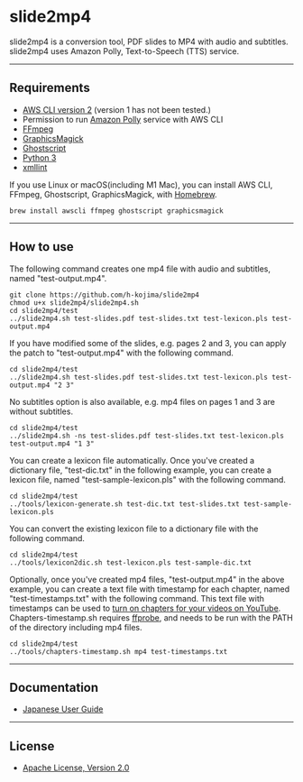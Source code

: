 # slide2mp4

slide2mp4 is a conversion tool, PDF slides to MP4 with audio and subtitles.   
slide2mp4 uses Amazon Polly, Text-to-Speech (TTS) service.

----
## Requirements

 - [AWS CLI version 2](https://docs.aws.amazon.com/cli/latest/userguide/install-cliv2.html) (version 1 has not been tested.)
 - Permission to run [Amazon Polly](https://docs.aws.amazon.com/polly/latest/dg/what-is.html) service with AWS CLI
 - [FFmpeg](https://www.ffmpeg.org/)
 - [GraphicsMagick](http://www.graphicsmagick.org/index.html)
 - [Ghostscript](https://www.ghostscript.com/)
 - [Python 3](https://www.python.org/)
 - [xmllint](http://xmlsoft.org/xmllint.html)

If you use Linux or macOS(including M1 Mac), you can install AWS CLI, FFmpeg, Ghostscript, GraphicsMagick, with [Homebrew](https://brew.sh/).

```
brew install awscli ffmpeg ghostscript graphicsmagick
```

----
## How to use

The following command creates one mp4 file with audio and subtitles, named "test-output.mp4".

```
git clone https://github.com/h-kojima/slide2mp4
chmod u+x slide2mp4/slide2mp4.sh
cd slide2mp4/test
../slide2mp4.sh test-slides.pdf test-slides.txt test-lexicon.pls test-output.mp4
```

If you have modified some of the slides, e.g. pages 2 and 3, you can apply the patch to "test-output.mp4" with the following command.

```
cd slide2mp4/test
../slide2mp4.sh test-slides.pdf test-slides.txt test-lexicon.pls test-output.mp4 "2 3"
```

No subtitles option is also available, e.g. mp4 files on pages 1 and 3 are without subtitles.
```
cd slide2mp4/test
../slide2mp4.sh -ns test-slides.pdf test-slides.txt test-lexicon.pls test-output.mp4 "1 3"
```

You can create a lexicon file automatically. Once you've created a dictionary file, "test-dic.txt" in the following example, you can create a lexicon file, named "test-sample-lexicon.pls" with the following command.
```
cd slide2mp4/test
../tools/lexicon-generate.sh test-dic.txt test-slides.txt test-sample-lexicon.pls
```

You can convert the existing lexicon file to a dictionary file with the following command.
```
cd slide2mp4/test
../tools/lexicon2dic.sh test-lexicon.pls test-sample-dic.txt
```

Optionally, once you've created mp4 files, "test-output.mp4" in the above example, you can create a text file with timestamp for each chapter, named "test-timestamps.txt" with the following command. This text file with timestamps can be used to [turn on chapters for your videos on YouTube](https://support.google.com/youtube/answer/9884579?hl=en). Chapters-timestamp.sh requires [ffprobe](https://ffmpeg.org/ffprobe.html), and needs to be run with the PATH of the directory including mp4 files.
```
cd slide2mp4/test
../tools/chapters-timestamp.sh mp4 test-timestamps.txt
```

----
## Documentation
 - [Japanese User Guide](https://github.com/h-kojima/slide2mp4/blob/main/doc/userguide-ja.md)

----
## License
 - [Apache License, Version 2.0](http://www.apache.org/licenses/LICENSE-2.0)
